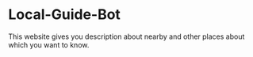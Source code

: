 # Local-Guide-Bot
This website gives you description about nearby and other places about which you want to know.
